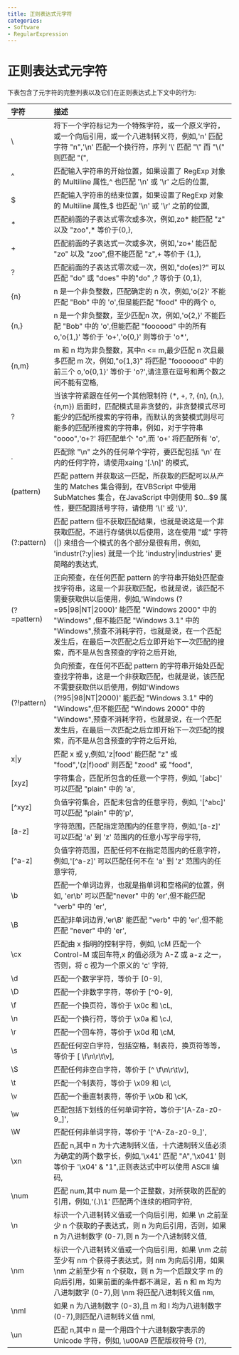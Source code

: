 ```yaml
---
title: 正则表达式元字符
categories:
- Software
- RegularExpression
---
```

# 正则表达式元字符

下表包含了元字符的完整列表以及它们在正则表达式上下文中的行为:

| 字符        | 描述                                                         |
| :---------- | :----------------------------------------------------------- |
| \           | 将下一个字符标记为一个特殊字符，或一个原义字符，或一个向后引用，或一个八进制转义符，例如,'n' 匹配字符 "n",'\n' 匹配一个换行符，序列 '\\' 匹配 "\\" 而 "\\(" 则匹配 "(", |
| ^           | 匹配输入字符串的开始位置，如果设置了 RegExp 对象的 Multiline 属性,^ 也匹配 '\n' 或 '\r' 之后的位置, |
| $           | 匹配输入字符串的结束位置，如果设置了RegExp 对象的 Multiline 属性,$ 也匹配 '\n' 或 '\r' 之前的位置, |
| *           | 匹配前面的子表达式零次或多次，例如,zo* 能匹配 "z" 以及 "zoo",* 等价于{0,}, |
| +           | 匹配前面的子表达式一次或多次，例如,'zo+' 能匹配 "zo" 以及 "zoo",但不能匹配 "z",+ 等价于 {1,}, |
| ?           | 匹配前面的子表达式零次或一次，例如,"do(es)?" 可以匹配 "do" 或 "does" 中的"do" ,? 等价于 {0,1}, |
| {n}         | n 是一个非负整数，匹配确定的 n 次，例如,'o{2}' 不能匹配 "Bob" 中的 'o',但是能匹配 "food" 中的两个 o, |
| {n,}        | n 是一个非负整数，至少匹配n 次，例如,'o{2,}' 不能匹配 "Bob" 中的 'o',但能匹配 "foooood" 中的所有 o,'o{1,}' 等价于 'o+','o{0,}' 则等价于 'o*', |
| {n,m}       | m 和 n 均为非负整数，其中n <= m,最少匹配 n 次且最多匹配 m 次，例如,"o{1,3}" 将匹配 "fooooood" 中的前三个 o,'o{0,1}' 等价于 'o?',请注意在逗号和两个数之间不能有空格, |
| ?           | 当该字符紧跟在任何一个其他限制符 (*, +, ?, {n}, {n,}, {n,m}) 后面时，匹配模式是非贪婪的，非贪婪模式尽可能少的匹配所搜索的字符串，而默认的贪婪模式则尽可能多的匹配所搜索的字符串，例如，对于字符串 "oooo",'o+?' 将匹配单个 "o",而 'o+' 将匹配所有 'o', |
| .           | 匹配除 "\n" 之外的任何单个字符，要匹配包括 '\n' 在内的任何字符，请使用xaing '[.\n]' 的模式, |
| (pattern)   | 匹配 pattern 并获取这一匹配，所获取的匹配可以从产生的 Matches 集合得到，在VBScript 中使用 SubMatches 集合，在JavaScript 中则使用 \$0...$9 属性，要匹配圆括号字符，请使用 '\\(' 或 '\\)', |
| (?:pattern) | 匹配 pattern 但不获取匹配结果，也就是说这是一个非获取匹配，不进行存储供以后使用，这在使用 "或" 字符 (\|) 来组合一个模式的各个部分是很有用，例如, 'industr(?:y\|ies) 就是一个比 'industry\|industries' 更简略的表达式, |
| (?=pattern) | 正向预查，在任何匹配 pattern 的字符串开始处匹配查找字符串，这是一个非获取匹配，也就是说，该匹配不需要获取供以后使用，例如,'Windows (?=95\|98\|NT\|2000)' 能匹配 "Windows 2000" 中的 "Windows" ,但不能匹配 "Windows 3.1" 中的 "Windows",预查不消耗字符，也就是说，在一个匹配发生后，在最后一次匹配之后立即开始下一次匹配的搜索，而不是从包含预查的字符之后开始, |
| (?!pattern) | 负向预查，在任何不匹配 pattern 的字符串开始处匹配查找字符串，这是一个非获取匹配，也就是说，该匹配不需要获取供以后使用，例如'Windows (?!95\|98\|NT\|2000)' 能匹配 "Windows 3.1" 中的 "Windows",但不能匹配 "Windows 2000" 中的 "Windows",预查不消耗字符，也就是说，在一个匹配发生后，在最后一次匹配之后立即开始下一次匹配的搜索，而不是从包含预查的字符之后开始, |
| x\|y        | 匹配 x 或 y,例如,'z\|food' 能匹配 "z" 或 "food",'(z\|f)ood' 则匹配 "zood" 或 "food", |
| [xyz]       | 字符集合，匹配所包含的任意一个字符，例如, '[abc]' 可以匹配 "plain" 中的 'a', |
| [^xyz]      | 负值字符集合，匹配未包含的任意字符，例如, '\[^abc]' 可以匹配 "plain" 中的'p', |
| [a-z]       | 字符范围，匹配指定范围内的任意字符，例如,'[a-z]' 可以匹配 'a' 到 'z' 范围内的任意小写字母字符, |
| [^a-z]      | 负值字符范围，匹配任何不在指定范围内的任意字符，例如,'\[^a-z]' 可以匹配任何不在 'a' 到 'z' 范围内的任意字符, |
| \b          | 匹配一个单词边界，也就是指单词和空格间的位置，例如, 'er\b' 可以匹配"never" 中的 'er',但不能匹配 "verb" 中的 'er', |
| \B          | 匹配非单词边界,'er\B' 能匹配 "verb" 中的 'er',但不能匹配 "never" 中的 'er', |
| \cx         | 匹配由 x 指明的控制字符，例如, \cM 匹配一个 Control-M 或回车符,x 的值必须为 A-Z 或 a-z 之一，否则，将 c 视为一个原义的 'c' 字符, |
| \d          | 匹配一个数字字符，等价于 [0-9],                             |
| \D          | 匹配一个非数字字符，等价于 \[^0-9],                         |
| \f          | 匹配一个换页符，等价于 \x0c 和 \cL,                         |
| \n          | 匹配一个换行符，等价于 \x0a 和 \cJ,                         |
| \r          | 匹配一个回车符，等价于 \x0d 和 \cM,                         |
| \s          | 匹配任何空白字符，包括空格，制表符，换页符等等，等价于 [ \f\n\r\t\v], |
| \S          | 匹配任何非空白字符，等价于 \[^ \f\n\r\t\v],                 |
| \t          | 匹配一个制表符，等价于 \x09 和 \cI,                         |
| \v          | 匹配一个垂直制表符，等价于 \x0b 和 \cK,                     |
| \w          | 匹配包括下划线的任何单词字符，等价于'[A-Za-z0-9_]',         |
| \W          | 匹配任何非单词字符，等价于 '\[^A-Za-z0-9_]',                |
| \xn         | 匹配 n,其中 n 为十六进制转义值，十六进制转义值必须为确定的两个数字长，例如,'\x41' 匹配 "A",'\x041' 则等价于 '\x04' & "1",正则表达式中可以使用 ASCII 编码, |
| \num        | 匹配 num,其中 num 是一个正整数，对所获取的匹配的引用，例如,'(.)\1' 匹配两个连续的相同字符, |
| \n          | 标识一个八进制转义值或一个向后引用，如果 \n 之前至少 n 个获取的子表达式，则 n 为向后引用，否则，如果 n 为八进制数字 (0-7),则 n 为一个八进制转义值, |
| \nm         | 标识一个八进制转义值或一个向后引用，如果 \nm 之前至少有 nm 个获得子表达式，则 nm 为向后引用，如果 \nm 之前至少有 n 个获取，则 n 为一个后跟文字 m 的向后引用，如果前面的条件都不满足，若 n 和 m 均为八进制数字 (0-7),则 \nm 将匹配八进制转义值 nm, |
| \nml        | 如果 n 为八进制数字 (0-3),且 m 和 l 均为八进制数字 (0-7),则匹配八进制转义值 nml, |
| \un         | 匹配 n,其中 n 是一个用四个十六进制数字表示的 Unicode 字符，例如, \u00A9 匹配版权符号 (?), |